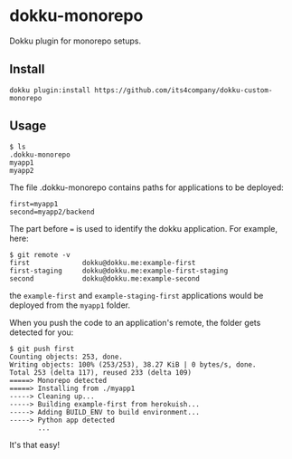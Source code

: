 dokku-monorepo
===============

Dokku plugin for monorepo setups.

## Install

```
dokku plugin:install https://github.com/its4company/dokku-custom-monorepo
```

## Usage

```
$ ls
.dokku-monorepo
myapp1
myapp2
```

The file .dokku-monorepo contains paths for applications to be deployed:
```
first=myapp1
second=myapp2/backend
```

The part before `=` is used to identify the dokku application. For example, here:
```
$ git remote -v
first             dokku@dokku.me:example-first
first-staging     dokku@dokku.me:example-first-staging
second            dokku@dokku.me:example-second
```

the `example-first` and `example-staging-first` applications would be deployed from the `myapp1` folder.

When you push the code to an application's remote, the folder gets detected for you:
```
$ git push first
Counting objects: 253, done.
Writing objects: 100% (253/253), 38.27 KiB | 0 bytes/s, done.
Total 253 (delta 117), reused 233 (delta 109)
=====> Monorepo detected
=====> Installing from ./myapp1
-----> Cleaning up...
-----> Building example-first from herokuish...
-----> Adding BUILD_ENV to build environment...
-----> Python app detected
       ...
```

It's that easy!
